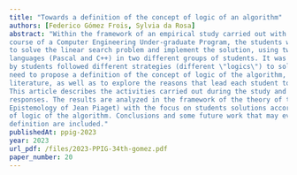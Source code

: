 ```yaml
---
title: "Towards a definition of the concept of logic of an algorithm"
authors: [Federico Gómez Frois, Sylvia da Rosa]
abstract: "Within the framework of an empirical study carried out with students of an introductory programming
course of a Computer Engineering Under-graduate Program, the students were asked to design an algorithm
to solve the linear search problem and implement the solution, using two imperative programming
languages (Pascal and C++) in two different groups of students. It was found that the solutions proposed
by students followed different strategies (different \"logics\") to solve the problem. This fact led to the
need to propose a definition of the concept of logic of the algorithm, as far as we know, not found in the
literature, as well as to explore the reasons that lead each student to follow one strategy or another.
This article describes the activities carried out during the study and includes selected excerpts of students’
responses. The results are analyzed in the framework of the theory of the investigation (Genetic
Epistemology of Jean Piaget) with the focus on students solutions according to the proposed definition
of logic of the algorithm. Conclusions and some future work that may eventually lead to a more exact
definition are included."
publishedAt: ppig-2023
year: 2023
url_pdf: /files/2023-PPIG-34th-gomez.pdf
paper_number: 20
---
```

